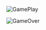 ![GamePlay](https://res.cloudinary.com/dh9z8mk2j/image/upload/v1696515209/Other/playGame_fwqywq.png)

![GameOver](https://res.cloudinary.com/dh9z8mk2j/image/upload/v1696515236/Other/dieGame_rhcrn1.png)